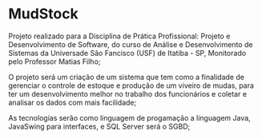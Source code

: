 # MudStock

Projeto realizado para a Disciplina de Prática Profissional: Projeto e Desenvolvimento de Software,
do curso de Análise e Desenvolvimento de Sistemas da Universade São Fancisco (USF) de Itatiba - SP,
Monitorado pelo Professor Matias Filho;

O projeto será um criação de um sistema que tem como a finalidade de gerenciar o controle de estoque 
e produção de um viveiro de mudas, para ter um desenvolvimento melhor no trabalho dos funcionários
e coletar e analisar os dados com mais facilidade;

As tecnologias serão como linguagem de progamação a linguagem Java, JavaSwing para interfaces,
e SQL Server será o SGBD;

